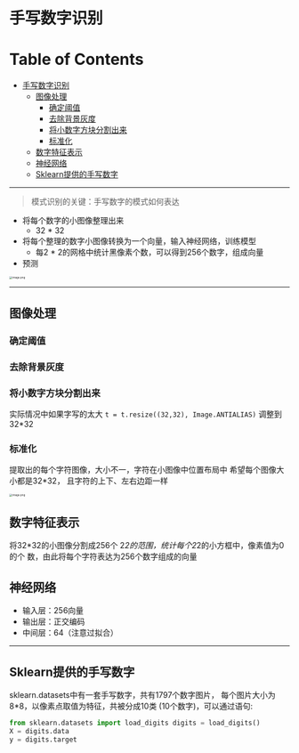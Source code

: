 # 手写数字识别

Table of Contents
=================

   * [手写数字识别](#手写数字识别)
      * [图像处理](#图像处理)
         * [确定阈值](#确定阈值)
         * [去除背景灰度](#去除背景灰度)
         * [将小数字方块分割出来](#将小数字方块分割出来)
         * [标准化](#标准化)
      * [数字特征表示](#数字特征表示)
      * [神经网络](#神经网络)
      * [Sklearn提供的手写数字](#sklearn提供的手写数字)

------

>  模式识别的关键：手写数字的模式如何表达

- 将每个数字的小图像整理出来
  - 32 \* 32
- 将每个整理的数字小图像转换为一个向量，输入神经网络，训练模型
  - 每2 \* 2的网格中统计黑像素个数，可以得到256个数字，组成向量
- 预测

<img src="https://upload-images.jianshu.io/upload_images/12014150-8e72f87eff790215.png?imageMogr2/auto-orient/strip%7CimageView2/2/w/1240" alt="image.png" style="zoom:33%;" />

------

## 图像处理

### 确定阈值

### 去除背景灰度

### 将小数字方块分割出来

实际情况中如果字写的太大 `t = t.resize((32,32), Image.ANTIALIAS)` 调整到32*32

### 标准化

提取出的每个字符图像，大小不一，字符在小图像中位置布局中 希望每个图像大小都是32*32， 且字符的上下、左右边距一样

<img src="https://upload-images.jianshu.io/upload_images/12014150-5b114dce200c5373.png?imageMogr2/auto-orient/strip%7CimageView2/2/w/1240" alt="image.png" style="zoom: 33%;" />

## 数字特征表示

将32\*32的小图像分割成256个 2*2的范围，统计每个2*2的小方框中，像素值为0的个 数，由此将每个字符表达为256个数字组成的向量

## 神经网络

- 输入层：256向量
- 输出层：正交编码
- 中间层：64（注意过拟合）

------

## Sklearn提供的手写数字

sklearn.datasets中有一套手写数字，共有1797个数字图片， 每个图片大小为8*8，以像素点取值为特征，共被分成10类 (10个数字)，可以通过语句:

```python
from sklearn.datasets import load_digits digits = load_digits()
X = digits.data
y = digits.target
```